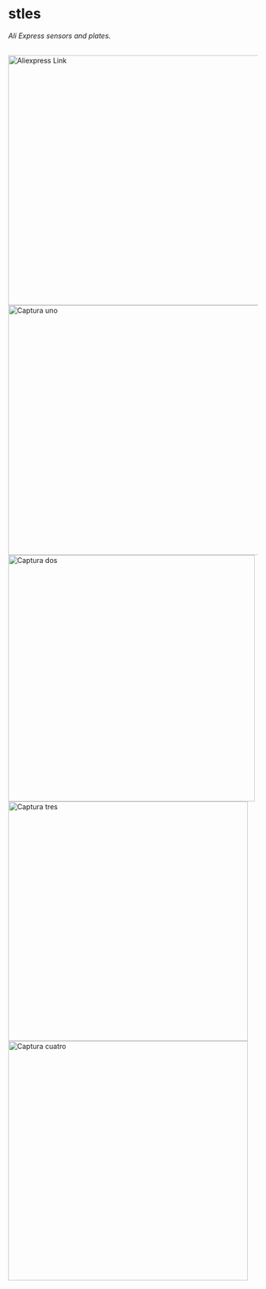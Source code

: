 # stles
<!DOCTYPE html>
<html>
  <head>

  </head>
  <body>
    <p><em>Ali Express sensors and plates.</em></p><br/>
    <a href="https://a.aliexpress.com/_EHvLv4R" target="_blank">
      <img width="505" alt="Aliexpress Link" src="https://github.com/Waterbrain/stles/assets/5563436/1524ffec-0433-4d03-a2f1-032fde6dc983" />
    </a><br/>
    <a href="https://a.aliexpress.com/_EyVKmN5" target="_blank">
      <img width="505" alt="Captura uno" src="https://github.com/Waterbrain/stles/assets/5563436/b4f3e8bc-154a-4299-acfd-c91e5a78551c" />
    </a><br/>
    <a href="https://a.aliexpress.com/_EHGXUyj" target="_blank">
      <img width="498" alt="Captura dos" src="https://github.com/Waterbrain/stles/assets/5563436/8b7c439e-4744-4e46-8571-229029c75a8c" target="_blank"/>
    </a><br/>
    <a href="https://a.aliexpress.com/_Ezd5mIP" target="_blank">
      <img width="484" alt="Captura tres" src="https://github.com/Waterbrain/stles/assets/5563436/33cd236a-64f8-4952-9b37-63aa2d040c0c" />
    </a><br/>
    <a href="https://a.aliexpress.com/_Eytf7rz" target="_blank">
      <img width="484" alt="Captura cuatro" src="https://github.com/Waterbrain/stles/assets/5563436/e3b4fd2e-1890-41c6-b3e7-61a375e9321a"/>
     </a><br/>
  </body>
</html>
